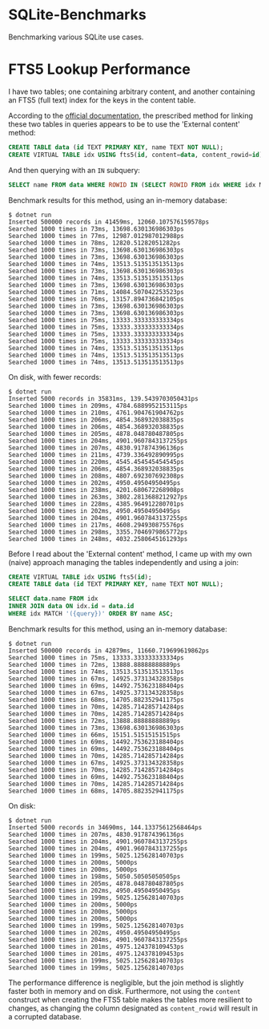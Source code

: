 # SQLite-Benchmarks
Benchmarking various SQLite use cases.

# FTS5 Lookup Performance

I have two tables; one containing arbitrary content, and another containing an FTS5 (full text) index for the keys in the content table.

According to the [official documentation](https://www.sqlite.org/fts5.html), the prescribed method for linking these two tables in queries appears to be to use the 'External content' method:

```sql
CREATE TABLE data (id TEXT PRIMARY KEY, name TEXT NOT NULL);
CREATE VIRTUAL TABLE idx USING fts5(id, content=data, content_rowid=id);
```

And then querying with an `IN` subquery:

```sql
SELECT name FROM data WHERE ROWID IN (SELECT ROWID FROM idx WHERE idx MATCH '({query})');
```

Benchmark results for this method, using an in-memory database:

```
$ dotnet run
Inserted 500000 records in 41459ms, 12060.107576159578ps
Searched 1000 times in 73ms, 13698.630136986303ps
Searched 1000 times in 77ms, 12987.012987012988ps
Searched 1000 times in 78ms, 12820.51282051282ps
Searched 1000 times in 73ms, 13698.630136986303ps
Searched 1000 times in 73ms, 13698.630136986303ps
Searched 1000 times in 74ms, 13513.513513513513ps
Searched 1000 times in 73ms, 13698.630136986303ps
Searched 1000 times in 74ms, 13513.513513513513ps
Searched 1000 times in 73ms, 13698.630136986303ps
Searched 1000 times in 71ms, 14084.507042253523ps
Searched 1000 times in 76ms, 13157.894736842105ps
Searched 1000 times in 73ms, 13698.630136986303ps
Searched 1000 times in 73ms, 13698.630136986303ps
Searched 1000 times in 75ms, 13333.333333333334ps
Searched 1000 times in 75ms, 13333.333333333334ps
Searched 1000 times in 75ms, 13333.333333333334ps
Searched 1000 times in 75ms, 13333.333333333334ps
Searched 1000 times in 74ms, 13513.513513513513ps
Searched 1000 times in 74ms, 13513.513513513513ps
Searched 1000 times in 74ms, 13513.513513513513ps
```

On disk, with fewer records:

```
$ dotnet run
Inserted 5000 records in 35831ms, 139.5439703050431ps
Searched 1000 times in 209ms, 4784.6889952153115ps
Searched 1000 times in 210ms, 4761.904761904762ps
Searched 1000 times in 206ms, 4854.368932038835ps
Searched 1000 times in 206ms, 4854.368932038835ps
Searched 1000 times in 205ms, 4878.048780487805ps
Searched 1000 times in 204ms, 4901.9607843137255ps
Searched 1000 times in 207ms, 4830.917874396136ps
Searched 1000 times in 211ms, 4739.336492890995ps
Searched 1000 times in 220ms, 4545.454545454545ps
Searched 1000 times in 206ms, 4854.368932038835ps
Searched 1000 times in 208ms, 4807.692307692308ps
Searched 1000 times in 202ms, 4950.49504950495ps
Searched 1000 times in 238ms, 4201.680672268908ps
Searched 1000 times in 263ms, 3802.2813688212927ps
Searched 1000 times in 228ms, 4385.964912280701ps
Searched 1000 times in 202ms, 4950.49504950495ps
Searched 1000 times in 204ms, 4901.9607843137255ps
Searched 1000 times in 217ms, 4608.294930875576ps
Searched 1000 times in 298ms, 3355.7046979865772ps
Searched 1000 times in 248ms, 4032.2580645161293ps
```

Before I read about the 'External content' method, I came up with my own (naive) approach managing the tables independently and using a join:

```sql
CREATE VIRTUAL TABLE idx USING fts5(id);
CREATE TABLE data (id TEXT PRIMARY KEY, name TEXT NOT NULL);
```

```sql
SELECT data.name FROM idx
INNER JOIN data ON idx.id = data.id
WHERE idx MATCH '({query})' ORDER BY name ASC;
```

Benchmark results for this method, using an in-memory database:

```
$ dotnet run
Inserted 500000 records in 42879ms, 11660.719699619862ps
Searched 1000 times in 75ms, 13333.333333333334ps
Searched 1000 times in 72ms, 13888.88888888889ps
Searched 1000 times in 74ms, 13513.513513513513ps
Searched 1000 times in 67ms, 14925.373134328358ps
Searched 1000 times in 69ms, 14492.753623188404ps
Searched 1000 times in 67ms, 14925.373134328358ps
Searched 1000 times in 68ms, 14705.882352941175ps
Searched 1000 times in 70ms, 14285.714285714284ps
Searched 1000 times in 70ms, 14285.714285714284ps
Searched 1000 times in 72ms, 13888.88888888889ps
Searched 1000 times in 73ms, 13698.630136986303ps
Searched 1000 times in 66ms, 15151.51515151515ps
Searched 1000 times in 69ms, 14492.753623188404ps
Searched 1000 times in 69ms, 14492.753623188404ps
Searched 1000 times in 70ms, 14285.714285714284ps
Searched 1000 times in 67ms, 14925.373134328358ps
Searched 1000 times in 70ms, 14285.714285714284ps
Searched 1000 times in 69ms, 14492.753623188404ps
Searched 1000 times in 70ms, 14285.714285714284ps
Searched 1000 times in 68ms, 14705.882352941175ps
```

On disk:

```
$ dotnet run
Inserted 5000 records in 34690ms, 144.13375612568464ps
Searched 1000 times in 207ms, 4830.917874396136ps
Searched 1000 times in 204ms, 4901.9607843137255ps
Searched 1000 times in 204ms, 4901.9607843137255ps
Searched 1000 times in 199ms, 5025.125628140703ps
Searched 1000 times in 200ms, 5000ps
Searched 1000 times in 200ms, 5000ps
Searched 1000 times in 198ms, 5050.50505050505ps
Searched 1000 times in 205ms, 4878.048780487805ps
Searched 1000 times in 202ms, 4950.49504950495ps
Searched 1000 times in 199ms, 5025.125628140703ps
Searched 1000 times in 200ms, 5000ps
Searched 1000 times in 200ms, 5000ps
Searched 1000 times in 200ms, 5000ps
Searched 1000 times in 199ms, 5025.125628140703ps
Searched 1000 times in 202ms, 4950.49504950495ps
Searched 1000 times in 204ms, 4901.9607843137255ps
Searched 1000 times in 201ms, 4975.124378109453ps
Searched 1000 times in 201ms, 4975.124378109453ps
Searched 1000 times in 199ms, 5025.125628140703ps
Searched 1000 times in 199ms, 5025.125628140703ps
```

The performance difference is negligible, but the join method is slightly faster both in memory and on disk.  Furthermore, not using the `content` construct when creating the FTS5 table makes the tables more resilient to changes, as changing the column designated as `content_rowid` will result in a corrupted database.